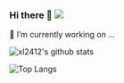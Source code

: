 ### Hi there 👋 ![](https://komarev.com/ghpvc/?username=xl2412&style=flat-square&color=brightgreen)

🔭 I’m currently working on ...

![xl2412's github stats](https://github-readme-stats.vercel.app/api?username=xl2412&count_private=true&show_icons=true&theme=gruvbox&hide_border=true)

![Top Langs](https://github-readme-stats.vercel.app/api/top-langs/?username=xl2412&layout=compact&theme=gruvbox&hide_border=true)
